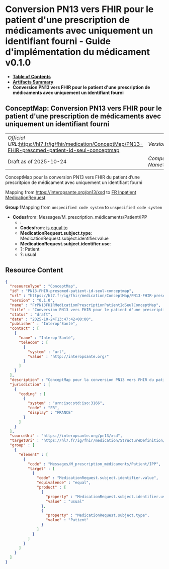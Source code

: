 # Conversion PN13 vers FHIR pour le patient d'une prescription de médicaments avec uniquement un identifiant fourni - Guide d'implémentation du médicament v0.1.0

* [**Table of Contents**](toc.md)
* [**Artifacts Summary**](artifacts.md)
* **Conversion PN13 vers FHIR pour le patient d'une prescription de médicaments avec uniquement un identifiant fourni**

## ConceptMap: Conversion PN13 vers FHIR pour le patient d'une prescription de médicaments avec uniquement un identifiant fourni 

| | |
| :--- | :--- |
| *Official URL*:https://hl7.fr/ig/fhir/medication/ConceptMap/PN13-FHIR-prescmed-patient-id-seul-conceptmap | *Version*:0.1.0 |
| Draft as of 2025-10-24 | *Computable Name*:FrPN13FHIRMedicationPrescriptionPatientIdSeulConceptMap |

 
ConceptMap pour la conversion PN13 vers FHIR du patient d’une prescritpion de médicament avec uniquement un identifiant fourni 

Mapping from https://interopsante.org/pn13/xsd to [FR Inpatient MedicationRequest](StructureDefinition-fr-inpatient-medicationrequest.md)

**Group 1**Mapping from `unspecified code system` to `unspecified code system`

* **Codes**from: Messages/M_prescription_médicaments/Patient/IPP
  * : 
  * **Codes**from: [is equal to](http://hl7.org/fhir/R5/codesystem-concept-map-relationship.html#equal)
  * **MedicationRequest.subject.type**: MedicationRequest.subject.identifier.value
  * **MedicationRequest.subject.identifier.use**: 
  * ?: Patient
  * ?: usual



## Resource Content

```json
{
  "resourceType" : "ConceptMap",
  "id" : "PN13-FHIR-prescmed-patient-id-seul-conceptmap",
  "url" : "https://hl7.fr/ig/fhir/medication/ConceptMap/PN13-FHIR-prescmed-patient-id-seul-conceptmap",
  "version" : "0.1.0",
  "name" : "FrPN13FHIRMedicationPrescriptionPatientIdSeulConceptMap",
  "title" : "Conversion PN13 vers FHIR pour le patient d'une prescription de médicaments avec uniquement un identifiant fourni",
  "status" : "draft",
  "date" : "2025-10-24T13:47:42+00:00",
  "publisher" : "Interop'Santé",
  "contact" : [
    {
      "name" : "Interop'Santé",
      "telecom" : [
        {
          "system" : "url",
          "value" : "http://interopsante.org/"
        }
      ]
    }
  ],
  "description" : "ConceptMap pour la conversion PN13 vers FHIR du patient d'une prescritpion de médicament avec uniquement un identifiant fourni",
  "jurisdiction" : [
    {
      "coding" : [
        {
          "system" : "urn:iso:std:iso:3166",
          "code" : "FR",
          "display" : "FRANCE"
        }
      ]
    }
  ],
  "sourceUri" : "https://interopsante.org/pn13/xsd",
  "targetUri" : "https://hl7.fr/ig/fhir/medication/StructureDefinition/fr-inpatient-medicationrequest",
  "group" : [
    {
      "element" : [
        {
          "code" : "Messages/M_prescription_médicaments/Patient/IPP",
          "target" : [
            {
              "code" : "MedicationRequest.subject.identifier.value",
              "equivalence" : "equal",
              "product" : [
                {
                  "property" : "MedicationRequest.subject.identifier.use",
                  "value" : "usual"
                },
                {
                  "property" : "MedicationRequest.subject.type",
                  "value" : "Patient"
                }
              ]
            }
          ]
        }
      ]
    }
  ]
}

```
